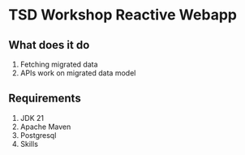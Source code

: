 # TSD Workshop Reactive Webapp

## What does it do

1. Fetching migrated data
2. APIs work on migrated data model

## Requirements

1. JDK 21
2. Apache Maven
3. Postgresql
4. Skills
